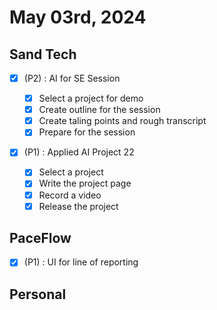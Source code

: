 # May 03rd, 2024

## Sand Tech

- [x] (P2) : AI for SE Session

  - [x] Select a project for demo
  - [x] Create outline for the session
  - [x] Create taling points and rough transcript
  - [x] Prepare for the session

- [x] (P1) : Applied AI Project 22
  - [x] Select a project
  - [x] Write the project page
  - [x] Record a video
  - [x] Release the project

## PaceFlow

- [x] (P1) : UI for line of reporting

## Personal
